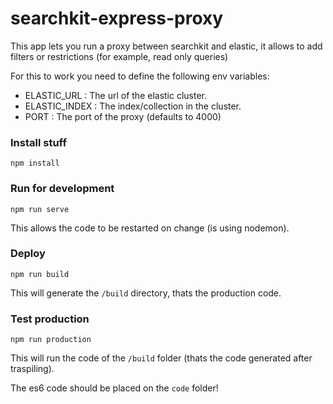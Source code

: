 # searchkit-express-proxy

This app lets you run a proxy between searchkit and elastic, it allows to add filters or restrictions (for example, read only queries)

For this to work you need to define the following env variables:

- ELASTIC_URL : The url of the elastic cluster.
- ELASTIC_INDEX : The index/collection in the cluster.
- PORT : The port of the proxy (defaults to 4000)

### Install stuff

```
npm install

```


### Run for development

```
npm run serve
```

This allows the code to be restarted on change (is using nodemon).



### Deploy


```
npm run build
```

This will generate the `/build` directory, thats the production code.


### Test production

```
npm run production
```

This will run the code of the `/build` folder (thats the code generated after traspiling).



The es6 code should be placed on the `code` folder!
